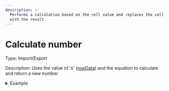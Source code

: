```yaml
---
description: >-
  Performs a calculation based on the cell value and replaces the cell value
  with the result
---
```


# Calculate number

Type: Import/Export

Description: Uses the value of 's' ([rowData](broken-reference)) and the equation to calculate and return a new number

<details>

<summary>Example</summary>

* Cell value: .07
* Rule value: n \* 100
* Result: 7

</details>
